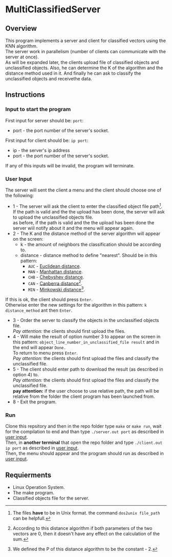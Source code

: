 # MultiClassifiedServer
## Overview
This program implements a server and client for classified vectors using the KNN algorithm.</br>
The server work in parallelism (number of clients can communicate with the server at once).</br>
As will be expanded later, the clients upload file of classified objects and unclassified objects. Also, he can determine the K of the algorithm and the distance method used in it. And finally he can ask to classify the unclassified objects and receivethe data.

## Instructions
### Input to start the program
First input for server should be: `port`:
- port - the port number of the server's socket.

First input for client should be: `ip port`:
- ip - the server's ip address
- port - the port number of the server's socket.

If any of this inputs will be invalid, the program will terminate.

### User Input
The server will sent the client a menu and the client should choose one of the following:
- 1 - The server will ask the client to enter the classified object file path[^1].</br>
If the path is valid and the the upload has been done, the server will ask to upload the unclassified objects file.</br>
as before, if the path is valid and the the upload has been done the server wiil notify about it and the menu will appear again.
- 2 - The K and the distance method of the server algorithm will appear on the screen:</br>
  - k - the amount of neighbors the classification should be according to. </br>
  - distance - distance method to define "nearest". Should be in this pattern:
    - `AUC` - [Euclidean distance](https://en.wikipedia.org/wiki/Euclidean_distance).
    - `MAN` - [Manhattan distance](https://en.wikipedia.org/wiki/Taxicab_geometry).
    - `CHB` - [Chebyshev distance](https://en.wikipedia.org/wiki/Chebyshev_distance).
    - `CAN` - [Canberra distance](https://en.wikipedia.org/wiki/Canberra_distance)[^2].
    - `MIN` - [Minkowski distance](https://en.wikipedia.org/wiki/Minkowski_distance)[^3].
    
If this is ok, the client should press `Enter`.</br>
Otherwise enter the new settings for the algorithm in this pattern: `k distance_method` ant then `Enter`.</br>
- 3 - Order the server to classify the objects in the unclassified objects file.</br>
*Pay attention:* the clients should first upload the files.
- 4 - Will make the result of option number 3 to appear on the screen in this pattern:
`object_line_number_in_unclassified_file result` and in the end will appear `Done.`</br>
To return to menu press `Enter`.</br>
*Pay attention:* the clients should first upload the files and classify the unclassified file.
- 5 - The client should enter path to download the result (as described in option 4) to.</br>
*Pay attention:* the clients should first upload the files and classify the unclassified file.</br>
**pay attention:** if the user choose to use relative path, the path will be relative from the folder the client program has been launched from.
- 8 - Exit the program.

### Run
Clone this repsitory and then in the repo folder type `make` or `make run`, wait for the compilation to end and than type `./server.out port` as described in [user input](https://github.com/noam1222/MultiClassifiedServer/edit/main/README.md#input-to-start-the-program). </br>
Then, in **another terminal** that open the repo folder and type `./client.out ip port` as described in [user input](https://github.com/noam1222/MultiClassifiedServer/edit/main/README.md#input-to-start-the-program). </br>
Then, the menu should appear and the program should run as described in [user input](https://github.com/noam1222/MultiClassifiedServer/edit/main/README.md#user-input).</br>

## Requierments
- Linux Operation System.
- The make program.
- Classified objects file for the server.

[^1]: The files **have** to be in Unix format. the command `dos2unix file_path` can be helpfull.
[^2]: According to this distance algorithm if both parameters of the two vectors are 0, then it doesn't have any effect on the calculation of the sum.
[^3]: We defined the P of this distance algorithm to be the constant - 2.
